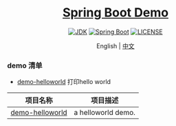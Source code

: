 <h1 align="center"><a href="https://github.com/chuxin-cs" target="_blank">Spring Boot Demo</a></h1>
<p align="center">
  <a href="https://www.oracle.com/technetwork/java/javase/downloads/index.html"><img alt="JDK" src="https://img.shields.io/badge/JDK-1.8.0_162-orange.svg"/></a>
  <a href="https://docs.spring.io/spring-boot/docs/2.1.0.RELEASE/reference/html/"><img alt="Spring Boot" src="https://img.shields.io/badge/Spring Boot-2.1.0.RELEASE-brightgreen.svg"/></a>
  <a href="https://github.com/xkcoding/spring-boot-demo/blob/master/LICENSE"><img alt="LICENSE" src="https://img.shields.io/github/license/xkcoding/spring-boot-demo.svg"/></a>
</p>

<p align="center">
  <span>English | <a href="./README.md">中文</a></span>
</p>

### demo 清单
- [demo-helloworld](./demo-helloworld) 打印hello world

| 项目名称                                                      | 项目描述                                                      |
| ------------------------------------------------------------ | ------------------------------------------------------------ |
| [demo-helloworld](./demo-helloworld)                         | a helloworld demo.                                           |
